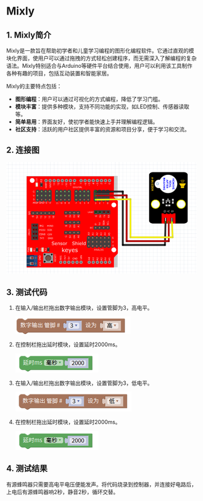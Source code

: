 # Mixly

## 1. Mixly简介  

Mixly是一款旨在帮助初学者和儿童学习编程的图形化编程软件。它通过直观的模块化界面，使用户可以通过拖拽的方式轻松创建程序，而无需深入了解编程的复杂语法。Mixly特别适合与Arduino等硬件平台结合使用，用户可以利用该工具制作各种有趣的项目，包括互动装置和智能家居。  

Mixly的主要特点包括：  
- **图形编程**：用户可以通过可视化的方式编程，降低了学习门槛。  
- **模块丰富**：提供多种模块，支持不同功能的实现，如LED控制、传感器读取等。  
- **简单易用**：界面友好，使初学者能快速上手并理解编程逻辑。  
- **社区支持**：活跃的用户社区提供丰富的资源和项目分享，便于学习和交流。  

## 2. 连接图  

![](media/868ccbea7a88e2c791e3e288264deca6.png)  

## 3. 测试代码  

1. 在输入/输出栏拖出数字输出模块，设置管脚为3，高电平。  

   ![](media/1e14445b577e8406e7a2b55c7332d01b.png)  

2. 在控制栏拖出延时模块，设置延时2000ms。  

   ![](media/5a4aed4f56e7b4d762f3cbfa2ca4b0d7.png)  

3. 在输入/输出栏拖出数字输出模块，设置管脚为3，低电平。  

   ![](media/411a1e02a4ac218923d3eef86a28aec9.png)  

4. 在控制栏拖出延时模块，设置延时2000ms。  

   ![](media/5a4aed4f56e7b4d762f3cbfa2ca4b0d7.png)  

## 4. 测试结果  

有源蜂鸣器只需要高电平电压便能发声。将代码烧录到控制器，并连接好电路后，上电后有源蜂鸣器响2秒，静音2秒，循环交替。




